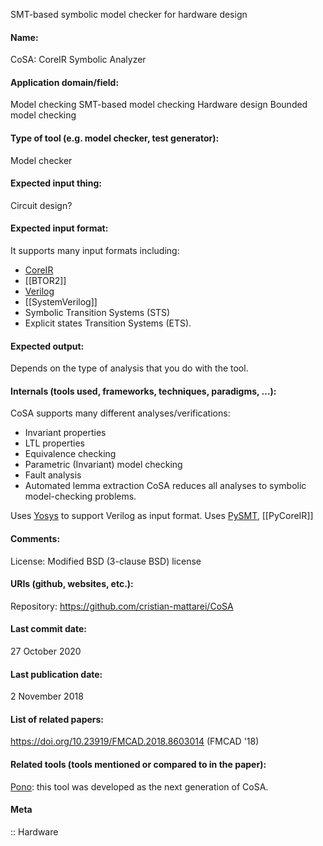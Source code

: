 SMT-based symbolic model checker for hardware design

#### Name:
CoSA: CoreIR Symbolic Analyzer

#### Application domain/field:
Model checking
SMT-based model checking
Hardware design
Bounded model checking

#### Type of tool (e.g. model checker, test generator):
Model checker

#### Expected input thing:
Circuit design?

#### Expected input format:
It supports many input formats including:
- [CoreIR](Not-verifiers/CoreIR.md)
- [[BTOR2]]
- [Verilog](../Formats/Verilog.md)
- [[SystemVerilog]]
- Symbolic Transition Systems (STS)
- Explicit states Transition Systems (ETS).

#### Expected output:
Depends on the type of analysis that you do with the tool.

#### Internals (tools used, frameworks, techniques, paradigms, ...):
CoSA supports many different analyses/verifications:
- Invariant properties
- LTL properties
- Equivalence checking
- Parametric (Invariant) model checking
- Fault analysis
- Automated lemma extraction
CoSA reduces all analyses to symbolic model-checking problems.

Uses [Yosys](Yosys.md) to support Verilog as input format.
Uses [PySMT](Libraries/PySMT.md), [[PyCoreIR]]

#### Comments:
License: Modified BSD (3-clause BSD) license

#### URIs (github, websites, etc.):
Repository: https://github.com/cristian-mattarei/CoSA

#### Last commit date:
27 October 2020

#### Last publication date:
2 November 2018

#### List of related papers:
https://doi.org/10.23919/FMCAD.2018.8603014 (FMCAD '18)

#### Related tools (tools mentioned or compared to in the paper):
[Pono](Checkers/Pono.md): this tool was developed as the next generation of CoSA.

#### Meta
:: Hardware